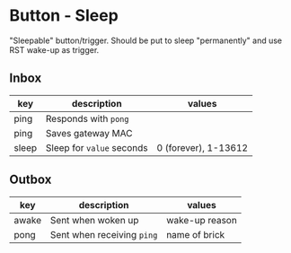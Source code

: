 # Button - Sleep

"Sleepable" button/trigger.
Should be put to sleep "permanently" and use RST wake-up as trigger.

## Inbox

| key   | description               | values               |
|-------|---------------------------|----------------------|
| ping  | Responds with `pong`      |                      |
| ping  | Saves gateway MAC         |                      |
| sleep | Sleep for `value` seconds | 0 (forever), 1-13612 |


## Outbox

| key   | description                | values         |
|-------|----------------------------|----------------|
| awake | Sent when woken up         | wake-up reason |
| pong  | Sent when receiving `ping` | name of brick  |
